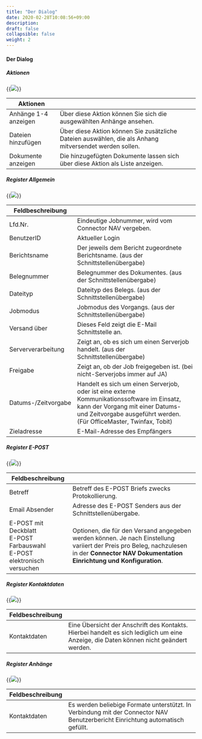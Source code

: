 ```yaml
---
title: "Der Dialog"
date: 2020-02-28T10:08:56+09:00
description: 
draft: false
collapsible: false
weight: 2
---
```


#### Der Dialog

##### Aktionen

{{<img src="/images/connectornav/epost/dialog_aktionen.png" caption="Dialog Modus E-Mail, Aktionen">}}

|Aktionen | |
|---|---|
| Anhänge 1-4 anzeigen | Über diese Aktion können Sie sich die ausgewählten Anhänge ansehen.                                    |
| Dateien hinzufügen   | Über diese Aktion können Sie zusätzliche Dateien auswählen, die als Anhang mitversendet werden sollen. |
| Dokumente anzeigen   | Die hinzugefügten Dokumente lassen sich über diese Aktion als Liste anzeigen.                          |

##### Register Allgemein

{{<img src="/images/connectornav/epost/reg_allgemein.png" caption="Dialog Modus E-POST, Register Allgemein">}}

|Feldbeschreibung | |
|---|---|
| Lfd.Nr.     | Eindeutige Jobnummer, wird vom Connector NAV vergeben.  |
| BenutzerID  | Aktueller Login                                        |
| Berichtsname         | Der jeweils dem Bericht zugeordnete Berichtsname.  (aus der Schnittstellenübergabe)                                                                                                                   |
| Belegnummer          | Belegnummer des Dokumentes. (aus der Schnittstellenübergabe)                                                                                                                                          |
| Dateityp             | Dateityp des Belegs.  (aus der Schnittstellenübergabe)                                                                                                                                                |
| Jobmodus             | Jobmodus des Vorgangs.  (aus der Schnittstellenübergabe)                                                                                                                                              |
| Versand über         | Dieses Feld zeigt die E-Mail Schnittstelle an.                                                                                                                                                        |
| Serververarbeitung   | Zeigt an, ob es sich um einen Serverjob handelt. (aus der Schnittstellenübergabe)                                                                                                                     |
| Freigabe             | Zeigt an, ob der Job freigegeben ist. (bei nicht-Serverjobs immer auf JA)                                                                                                                             |
| Datums-/Zeitvorgabe  | Handelt es sich um einen Serverjob, oder ist eine externe Kommunikationssoftware im Einsatz, kann der Vorgang mit einer Datums- und Zeitvorgabe ausgeführt werden. (Für OfficeMaster, Twinfax, Tobit) |
| Zieladresse          | E-Mail-Adresse des Empfängers                                                                                                                                                                        |

##### Register E-POST

{{<img src="/images/connectornav/epost/reg_epost.png" caption="Dialog Modus Mail, Register E-POST">}}

|Feldbeschreibung | |
|---|---|
| Betreff                                                               | Betreff des E-POST Briefs zwecks Protokollierung.                                                                                                                                          |
| Email Absender                                                        | Adresse des E-POST Senders aus der Schnittstellenübergabe.                                                                                                                                 |
| E-POST mit Deckblatt<br />E-POST Farbauswahl<br />E-POST elektronisch versuchen | Optionen, die für den Versand angegeben werden können. Je nach Einstellung variiert der Preis pro Beleg, nachzulesen in der **Connector NAV Dokumentation Einrichtung und Konfiguration**. |

##### Register Kontaktdaten

{{<img src="/images/connectornav/epost/reg_kontaktdaten.png" caption="Dialog Modus Mail, Register Kontaktdaten">}}

|Feldbeschreibung | |
|---|---|
| Kontaktdaten  | Eine Übersicht der Anschrift des Kontakts. Hierbei handelt es sich lediglich um eine Anzeige, die Daten können nicht geändert werden.  |

##### Register Anhänge

{{<img src="/images/connectornav/epost/reg_anhaenge.png" caption="Dialog Modus Mail, Register Anhänge">}}

|Feldbeschreibung | |
|---|---|
| Kontaktdaten  | Es werden beliebige Formate unterstützt. In Verbindung mit der Connector NAV Benutzerbericht Einrichtung automatisch gefüllt. |
